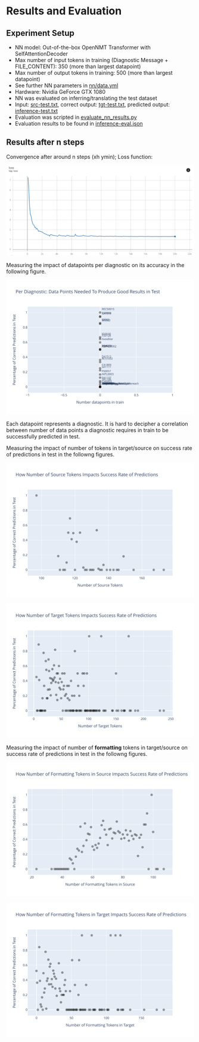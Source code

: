 # Results and Evaluation

## Experiment Setup

* NN model: Out-of-the-box OpenNMT Transformer with SelfAttentionDecoder
* Max number of input tokens in training (Diagnostic Message + FILE_CONTENT): 350 (more than largest datapoint)
* Max number of output tokens in training: 500 (more than largest datapoint)
* See further NN parameters in [nn/data.yml](nn/data.yml)
* Hardware: Nvidia GeForce GTX 1080
* NN was evaluated on inferring/translating the test dataset
* Input: [src-test.txt](../src-test.txt), correct output: [tgt-test.txt](../tgt-test.txt), predicted output: [inference-test.txt](inference-test.txt)
* Evaluation was scripted in [evaluate_nn_results.py](/evaluate_nn_results.py)
* Evaluation results to be found in [inference-eval.json](inference-eval.json)

## Results after n steps

Convergence after around n steps (xh ymin); Loss function:

![Loss Function](loss_function_20k_steps.png)

Measuring the impact of datapoints per diagnostic on its accuracy in the following figure.

![Impact data per Diagnostic on Accuracy](impact_data_on_accuracy.svg)

Each datapoint represents a diagnostic. It is hard to decipher a correlation between number of data points a diagnostic requires in train to be successfully predicted in test.

Measuring the impact of number of tokens in target/source on success rate of predictions in test in the followng figures.

![Source Length vs Success Rate](success-rate-src-len.svg)

![Target Length vs Success Rate](success-rate-tgt-len.svg)

Measuring the impact of number of **formatting** tokens in target/source on success rate of predictions in test in the followng figures.

![Source Length vs Success Rate](success-rate-num-format-tokens-src.svg)

![Target Length vs Success Rate](success-rate-num-format-tokens-tgt.svg)
